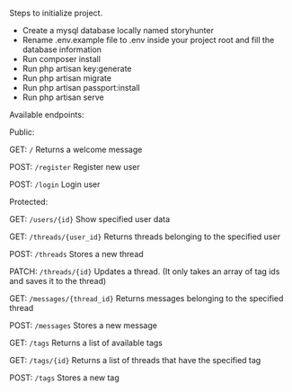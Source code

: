 Steps to initialize project.

- Create a mysql database locally named storyhunter
- Rename .env.example file to .env inside your project root and fill the database information
- Run composer install
- Run php artisan key:generate
- Run php artisan migrate
- Run php artisan passport:install
- Run php artisan serve


Available endpoints:

Public:

GET: `/` Returns a welcome message

POST: `/register` Register new user

POST: `/login` Login user


Protected:

GET: `/users/{id}` Show specified user data

GET: `/threads/{user_id}` Returns threads belonging to the specified user

POST: `/threads` Stores a new thread

PATCH: `/threads/{id}` Updates a thread. (It only takes an array of tag ids and saves it to the thread)


GET: `/messages/{thread_id}` Returns messages belonging to the specified thread

POST: `/messages` Stores a new message


GET: `/tags` Returns a list of available tags

GET: `/tags/{id}` Returns a list of threads that have the specified tag

POST: `/tags` Stores a new tag
